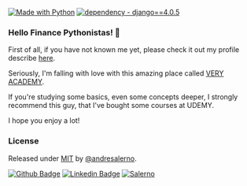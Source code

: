[![Made with Python](https://img.shields.io/badge/Python->=3.11.3-blue?logo=python&logoColor=white)](https://python.org "Go to Python homepage")
[![dependency - django==4.0.5](https://img.shields.io/badge/dependency-django==4.0.5-blue)](https://www.djangoproject.com/ "Go to Django homepage")


### Hello Finance Pythonistas! 👋

First of all, if you have not known me yet, please check it out my profile describe [here](https://github.com/andresalerno "My profile").

Seriously, I'm falling with love with this amazing place called [VERY ACADEMY](https://github.com/veryacademy).

If you're studying some basics, even some concepts deeper, I strongly recommend this guy, that I've bought some courses at UDEMY.

I hope you enjoy a lot!

### License

Released under [MIT](/LICENSE) by [@andresalerno](https://github.com/andresalerno).

[![Github Badge](https://img.shields.io/badge/-Github-000?style=flat-square&logo=Github&logoColor=white&link=https://github.com/andresalerno)](https://github.com/andresalerno)
[![Linkedin Badge](https://img.shields.io/badge/-LinkedIn-blue?style=flat-square&logo=Linkedin&logoColor=white&link=https://www.linkedin.com/in/andresalerno/)](https://www.linkedin.com/in/andresalerno/)
[![Salerno](https://komarev.com/ghpvc/?username=andresalerno)](https://github.com/andresalerno)
